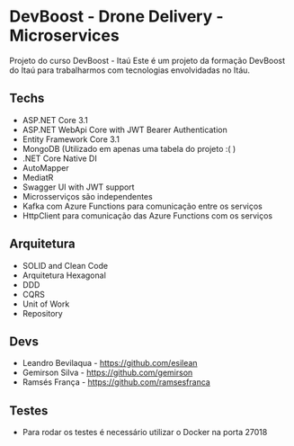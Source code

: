 # DevBoost - Drone Delivery - Microservices

Projeto do curso DevBoost - Itaú
Este é um projeto da formação DevBoost do Itaú para trabalharmos com tecnologias envolvidadas no Itáu.

## Techs

- ASP.NET Core 3.1
- ASP.NET WebApi Core with JWT Bearer Authentication
- Entity Framework Core 3.1
- MongoDB (Utilizado em apenas uma tabela do projeto :( )
- .NET Core Native DI
- AutoMapper
- MediatR
- Swagger UI with JWT support
- Microsserviços são independentes
- Kafka com Azure Functions para comunicação entre os serviços
- HttpClient para comunicação das Azure Functions com os serviços

## Arquitetura

- SOLID and Clean Code
- Arquitetura Hexagonal
- DDD
- CQRS
- Unit of Work
- Repository

## Devs

- Leandro Bevilaqua - https://github.com/esilean
- Gemirson Silva - https://github.com/gemirson
- Ramsés França - https://github.com/ramsesfranca

## Testes

- Para rodar os testes é necessário utilizar o Docker na porta 27018

